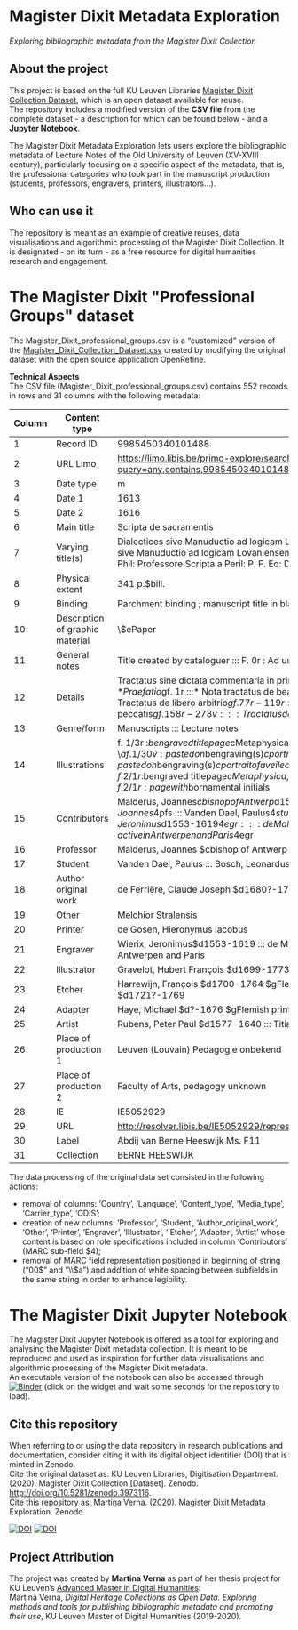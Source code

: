 # Magister Dixit Metadata Exploration
*Exploring bibliographic metadata from the Magister Dixit Collection*

## About the project
This project is based on the full KU Leuven Libraries [Magister Dixit Collection Dataset](https://github.com/KULeuvenDigitalisering/Magister-Dixit-Collection-Dataset), which is an open dataset available for reuse. <br>
The repository includes a modified version of the **CSV file** from the complete dataset - a description for which can be found below - and a **Jupyter Notebook**.<br>

The Magister Dixit Metadata Exploration lets users explore the bibliographic metadata of Lecture Notes of the Old University of Leuven (XV-XVIII century), particularly focusing on a specific aspect of the metadata, that is, the professional categories who took part in the manuscript production (students, professors, engravers, printers, illustrators…).

## Who can use it
The repository is meant as an example of creative reuses, data visualisations and algorithmic processing of the Magister Dixit Collection. It is designated - on its turn - as a free resource for digital humanities research and engagement.

# The Magister Dixit "Professional Groups" dataset
The Magister_Dixit_professional_groups.csv is a “customized” version of the [Magister_Dixit_Collection_Dataset.csv](https://raw.githubusercontent.com/KULeuvenDigitalisering/Magister-Dixit-Collection-Dataset/master/Magister_Dixit_Collection_Dataset.csv) created by modifying the original dataset with the open source application OpenRefine. 
<br>

**Technical Aspects**<br>
The CSV file (Magister_Dixit_professional_groups.csv) contains 552 records in rows and 31 columns with the following metadata:

| Column | Content type | Instance | Description/MARC 21 reference |
|-|-|-|-|
| 1 | Record ID | 9985450340101488 | Unique key = record id in original cataloging system |
| 2 | URL Limo | https://limo.libis.be/primo-explore/search?query=any,contains,9985450340101488&tab=all_content_tab&search_scope=ALL_CONTENT&vid=KULeuven | Direct url to record in Limo |
| 3 | Date type | m | Encoded indication of type of date, https://www.loc.gov/marc/bibliographic/bd008a.html |
| 4 | Date 1 | 1613 | Date of creation |
| 5 | Date 2 | 1616 | Date of end |
| 6 | Main title | Scripta de sacramentis | Field 246 13: $a main title of the publication https://www.loc.gov/marc/bibliographic/bd245.html |
| 7 | Varying title(s) | Dialectices sive Manuductio ad logicam Lovaniensem ::: Dialectices <br>sive Manuductio ad logicam Lovaniensem a Reverendo in Christo Patro Francisco Vrancx F. M. prædicatore ac Phil: Professore Scripta a Peril: P. F. Eq: D. R: D: L: &orum &orum Die aprilis 24 | https://www.loc.gov/marc/bibliographic/bd246.html#:~:text=Varying%20forms%20of%20the%20title,further%20identification%20of%20the%20item. |
| 8 | Physical extent | 341 p.$bill. | Field 300: $a Description of physical object, varying parameters depending on the nature of the objects, https://www.loc.gov/marc/bibliographic/bd300.html |
| 9 | Binding | Parchment binding ; manuscript title in black ink "[...] Scripta de sacramentis Viggers" ; remnants of ties | https://www.loc.gov/marc/bibliographic/bd563.html |
| 10 | Description of graphic material | \\$ePaper | Material and colors of graphic material, https://www.loc.gov/marc/bibliographic/bd340.html |
| 11 | General notes | Title created by cataloguer ::: F. 0r : Ad usum fratris Leonardi Bosch | https://www.loc.gov/marc/bibliographic/bd500.html |
| 12 | Details | Tractatus sine dictata commentaria in primam partem secundae angelici doctoris$gf. 0r-278v :::* Praefatio$gf. 1r :::* Nota tractatus de beatitudine$gf. 1r-39v :::* Tractatus secundus$gf. 40r-77r :::* Tractatus de libero arbitrio$gf. 77r-119r :::* Tractatus de conscientia$gf. 119r-157v :::* Tractatus de peccatis$gf. 158r-278v ::: Tractatus de sacramentis [incomplete?]$g1*r-10*v | https://www.loc.gov/marc/bibliographic/bd505.html |
| 13 | Genre/form | Manuscripts ::: Lecture notes | https://www.loc.gov/marc/archive/2009-2010/concise/bibliographic/bd655.html |
| 14 | Illustrations | f. 1/3r :$bengraved titlepage$cMetaphysica, Physica, with signs of the Lily, the Falcon, the Castle and the Pig ::: \\$af. 1/30v : pasted on$bengraving(s)$cportrait of a lady ::: f. 1/121v : pasted on$bengraving(s)$cportrait of a veiled lady with book ::: f. 1/128r : pasted on$bengraving(s)$cMusica ::: f. 2/1r :$bengraved titlepage$cMetaphysica, Physica, with signs of the Lily, the Falcon, the Castle and the Pig ::: f. 2/1r : page with$bornamental initials | https://www.loc.gov/marc/bibliographic/bd008b.html |
| 15 | Contributors | Malderus, Joannes$cbishop of Antwerp$d1563-1633$4pfs ::: Mercier, Jean$d? - 1570$4pfs ::: Viggers, Joannes$4pfs ::: Vanden Dael, Paulus$4stu ::: Bosch, Leonardus$4stu ::: Cuyckius, Leonardus$4stu ::: Wierix, Jeronimus$d1553-1619$4egr ::: de Mallery, Charles$d1571-after 1635$gFlemish engraver, active in Antwerpen and Paris$4egr | 700: ‘Personal names’ and its sub-fields https://www.loc.gov/marc/bibliographic/bd700.html |
| 16 | Professor | Malderus, Joannes $cbishop of Antwerp $d1563-1633 ::: Mercier, Jean $d? - 1570 ::: Viggers, Joannes | 700: ‘Personal names’ sorted by sub-field ‘$pfs’ |
| 17 | Student | Vanden Dael, Paulus ::: Bosch, Leonardus ::: Cuyckius, Leonardus | 700: ‘Personal names’ sorted by sub-field ‘$stu’ |
| 18 | Author original work | de Ferrière, Claude Joseph $d1680?-1748? | 700: ‘Personal names’ sorted by sub-field ‘$aow’ |
| 19 | Other | Melchior Stralensis | 700: ‘Personal names’ sorted by sub-field ‘$oth’ |
| 20 | Printer | de Gosen, Hieronymus Iacobus | 700: ‘Personal names’ sorted by sub-field ‘$prt’ |
| 21 | Engraver | Wierix, Jeronimus$d1553-1619 ::: de Mallery, Charles $d1571-after 1635 $gFlemish engraver, active in Antwerpen and Paris | 700: ‘Personal names’ sorted by sub-field ‘$egr’ |
| 22 | Illustrator | Gravelot, Hubert François $d1699-1773 $gFrench book illustrator, engraver, draughtsman and painter | 700: ‘Personal names’ sorted by sub-field ‘$ill’ |
| 23 | Etcher | Harrewijn, François $d1700-1764 $gFlemish etcher, bookseller ::: Denique, Petrus Augustinus $cLeuven $d1721?-1769 | 700: ‘Personal names’ sorted by sub-field ‘$etc’ |
| 24 | Adapter | Haye, Michael $d?-1676 $gFlemish printmaker, draftsman and publisher | 700: ‘Personal names’ sorted by sub-field ‘$adp’ |
| 25 | Artist | Rubens, Peter Paul $d1577-1640 ::: Titiaan $dca. 1485-1576 $gItalian painter | 700: ‘Personal names’ sorted by sub-field ‘$art’ |
| 26 | Place of production 1 | Leuven (Louvain) Pedagogie onbekend | Field 952: $d place, $e name of Pedagogy (in Dutch) https://www.loc.gov/marc/bibliographic/bd264.html |
| 27 | Place of production 2 | Faculty of Arts, pedagogy unknown | Field 952:  $f name of  Pedagogy  in English and Latin  |
| 28 | IE | IE5052929 |  |
| 29 | URL | http://resolver.libis.be/IE5052929/representation | Direct url to image viewer |
| 30 | Label | Abdij van Berne Heeswijk Ms. F11 | Physical object location |
| 31 | Collection | BERNE HEESWIJK | Library collection |

The data processing of the original data set consisted in the following actions:<br>
- removal of columns: ‘Country’, ‘Language’, ‘Content_type’, ‘Media_type’, ‘Carrier_type’, ‘ODIS’;
- creation of new columns: ‘Professor’, ‘Student’, ‘Author_original_work’, ‘Other’, ‘Printer’, ‘Engraver’, ‘Illustrator’, ‘ Etcher’, ‘Adapter’, ‘Artist’ whose content is based on role specifications included in column ‘Contributors’ (MARC sub-field $4);
- removal of MARC field representation positioned in beginning of string (“00$” and “\\$a”) and addition of white spacing between subfields in the same string in order to enhance legibility.

# The Magister Dixit Jupyter Notebook
The Magister Dixit Jupyter Notebook is offered as a tool for exploring and analysing the Magister Dixit metadata collection. It is meant to be reproduced and used as inspiration for further data visualisations and algorithmic processing of the Magister Dixit metadata. <br>
An executable version of the notebook can also be accessed through [![Binder](https://mybinder.org/badge_logo.svg)](https://mybinder.org/v2/gh/martinaverna/Magister-Dixit-Metadata-Exploration/master?filepath=Magister-Dixit-Jupyter-Notebook.ipynb) (click on the widget and wait some seconds for the repository to load).

## Cite this repository
When referring to or using the data repository in research publications and documentation, consider citing it with its digital object identifier (DOI) that is minted in Zenodo. <br> 
Cite the original dataset as: KU Leuven Libraries, Digitisation Department. (2020). Magister Dixit Collection [Dataset]. Zenodo. http://doi.org/10.5281/zenodo.3973116. <br>
Cite this repository as: Martina Verna. (2020). Magister Dixit Metadata Exploration. Zenodo. 

[![DOI](https://zenodo.org/badge/DOI/10.5281/zenodo.3973116.svg)](https://doi.org/10.5281/zenodo.3973116)  [![DOI](https://zenodo.org/badge/281373610.svg)](https://zenodo.org/badge/latestdoi/281373610)

## Project Attribution
The project was created by **Martina Verna** as part of her thesis project for KU Leuven’s [Advanced Master in Digital Humanities](https://onderwijsaanbod.kuleuven.be/opleidingen/e/CQ_52330579.htm#activetab=diploma_omschrijving): <br> 
Martina Verna, *Digital Heritage Collections as Open Data. Exploring methods and tools for publishing bibliographic metadata and promoting their use*, KU Leuven Master of Digital Humanities (2019-2020).


